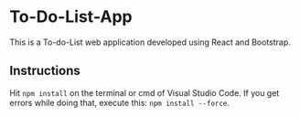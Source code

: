 # To-Do-List-App

This is a To-do-List web application developed using React and Bootstrap. 

## Instructions

Hit `npm install` on the terminal or cmd of Visual Studio Code. If you get errors while doing that, execute this: `npm install --force`.

